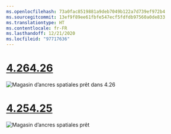 ```yaml
---
ms.openlocfilehash: 73a0fac8519881a9deb7049b122a7d739ef972b4
ms.sourcegitcommit: 13ef9f89ee61fbfe547ecf5fdfdb97560a0de833
ms.translationtype: HT
ms.contentlocale: fr-FR
ms.lasthandoff: 12/21/2020
ms.locfileid: "97717636"
---
```

# <a name="426"></a>[<span data-ttu-id="328ad-101">4.26</span><span class="sxs-lookup"><span data-stu-id="328ad-101">4.26</span></span>](#tab/426)

![Magasin d’ancres spatiales prêt dans 4.26](../images/local-spatial-anchors-img-01.png)

# <a name="425"></a>[<span data-ttu-id="328ad-103">4.25</span><span class="sxs-lookup"><span data-stu-id="328ad-103">4.25</span></span>](#tab/425)

![Magasin d’ancres spatiales prêt](../images/unreal-spatialanchors-store-ready.PNG)
